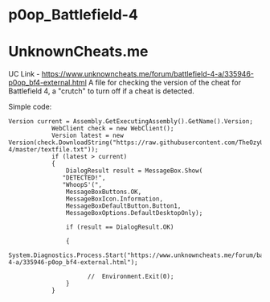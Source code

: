 # p0op_Battlefield-4
# UnknownCheats.me

UC Link - https://www.unknowncheats.me/forum/battlefield-4-a/335946-p0op_bf4-external.html
A file for checking the version of the cheat for Battlefield 4, a "crutch" to turn off if a cheat is detected.

Simple code:


    Version current = Assembly.GetExecutingAssembly().GetName().Version;
                WebClient check = new WebClient();
                Version latest = new Version(check.DownloadString("https://raw.githubusercontent.com/TheOzyUC/Battlefield-4/master/textfile.txt"));
                if (latest > current)
                {
                    DialogResult result = MessageBox.Show(
                   "DETECTED!",
                   "WhoopS'(",
                    MessageBoxButtons.OK,
                    MessageBoxIcon.Information,
                    MessageBoxDefaultButton.Button1,
                    MessageBoxOptions.DefaultDesktopOnly);
     
                    if (result == DialogResult.OK)
     
                    {
                        System.Diagnostics.Process.Start("https://www.unknowncheats.me/forum/battlefield-4-a/335946-p0op_bf4-external.html");
                        
                          //  Environment.Exit(0);
                    }
                }
